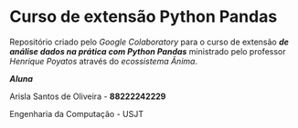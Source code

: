 # Curso de extensão Python Pandas

Repositório criado pelo *Google Colaboratory* para o curso de extensão ***de análise dados na prática com Python Pandas*** ministrado pelo professor *Henrique Poyatos* através do *ecossistema Ânima*.

***Aluna***


Arisla Santos de Oliveira - **88222242229**


Engenharia da Computação - USJT
